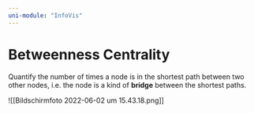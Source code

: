 ```yaml
---
uni-module: "InfoVis"
---
```


# Betweenness Centrality

Quantify the number of times a node is in the shortest path between two other nodes, i.e. the node is a kind of **bridge** between the shortest paths.

![[Bildschirmfoto 2022-06-02 um 15.43.18.png]]
